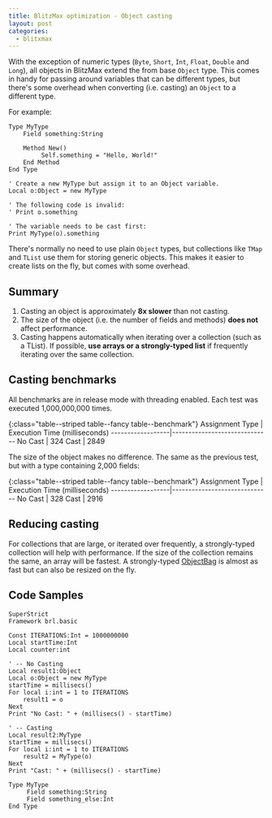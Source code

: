 ```yaml
---
title: BlitzMax optimization - Object casting
layout: post
categories:
  - blitxmax
---
```


With the exception of numeric types (`Byte`, `Short`, `Int`, `Float`, `Double`
and `Long`), all objects in BlitzMax extend the from base `Object` type. This
comes in handy for passing around variables that can be different types, but
there's some overhead when converting (i.e. casting) an `Object` to a different
type.


For example:

```
Type MyType
    Field something:String
     
    Method New()
         Self.something = "Hello, World!"
    End Method
End Type

' Create a new MyType but assign it to an Object variable.
Local o:Object = new MyType

' The following code is invalid:
' Print o.something

' The variable needs to be cast first:
Print MyType(o).something
```

There's normally no need to use plain `Object` types, but collections like `TMap`
and `TList` use them for storing generic objects. This makes it easier to create
lists on the fly, but comes with some overhead.


## Summary

1. Casting an object is approximately **8x slower** than not casting.
2. The size of the object (i.e. the number of fields and methods) **does not**
   affect performance.
3. Casting happens automatically when iterating over a collection (such as a
   TList). If possible, **use arrays or a strongly-typed list** if frequently
   iterating over the same collection.


## Casting benchmarks

All benchmarks are in release mode with threading enabled. Each test was
executed 1,000,000,000 times.

{:class="table--striped table--fancy table--benchmark"}
Assignment Type   | Execution Time (milliseconds)
------------------|------------------------------
No Cast           | 324
Cast              | 2849

The size of the object makes no difference. The same as the previous test, but
with a type containing 2,000 fields:

{:class="table--striped table--fancy table--benchmark"}
Assignment Type   | Execution Time (milliseconds)
------------------|------------------------------
No Cast           | 328
Cast              | 2916


## Reducing casting

For collections that are large, or iterated over frequently, a strongly-typed
collection will help with performance. If the size of the collection remains the
same, an array will be fastest. A strongly-typed
[ObjectBag](https://www.sodaware.net/dev/blitz/modules/sodaware.mod/) is
almost as fast but can also be resized on the fly.


## Code Samples

```
SuperStrict
Framework brl.basic

Const ITERATIONS:Int = 1000000000
Local startTime:Int
Local counter:int

' -- No Casting
Local result1:Object
Local o:Object = new MyType
startTime = millisecs()
For local i:int = 1 to ITERATIONS
	result1 = o
Next
Print "No Cast: " + (millisecs() - startTime) 

' -- Casting
Local result2:MyType
startTime = millisecs()
For local i:int = 1 to ITERATIONS
	result2 = MyType(o)
Next
Print "Cast: " + (millisecs() - startTime) 

Type MyType
     Field something:String
     Field something_else:Int
End Type
```
